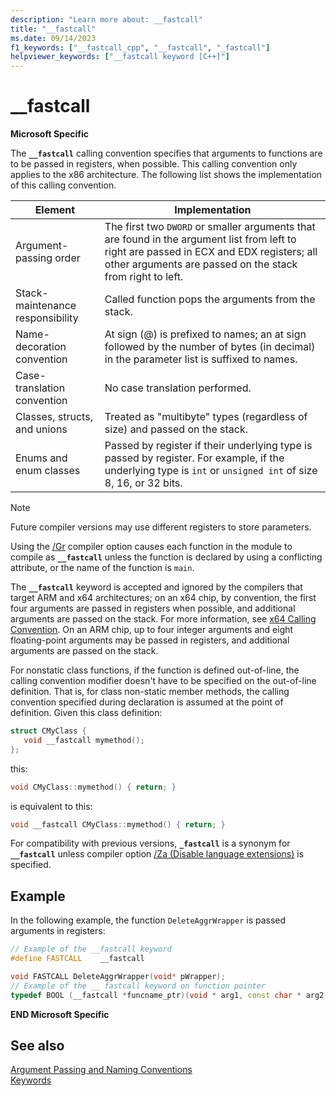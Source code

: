 ```yaml
---
description: "Learn more about: __fastcall"
title: "__fastcall"
ms.date: 09/14/2023
f1_keywords: ["__fastcall_cpp", "__fastcall", "_fastcall"]
helpviewer_keywords: ["__fastcall keyword [C++]"]
---
```

# __fastcall

**Microsoft Specific**

The **`__fastcall`** calling convention specifies that arguments to functions are to be passed in registers, when possible. This calling convention only applies to the x86 architecture. The following list shows the implementation of this calling convention.

|Element|Implementation|
|-------------|--------------------|
|Argument-passing order|The first two `DWORD` or smaller arguments that are found in the argument list from left to right are passed in ECX and EDX registers; all other arguments are passed on the stack from right to left.|
|Stack-maintenance responsibility|Called function pops the arguments from the stack.|
|Name-decoration convention|At sign (\@) is prefixed to names; an at sign followed by the number of bytes (in decimal) in the parameter list is suffixed to names.|
|Case-translation convention|No case translation performed.|
|Classes, structs, and unions|Treated as "multibyte" types (regardless of size) and passed on the stack. |
|Enums and enum classes | Passed by register if their underlying type is passed by register. For example, if the underlying type is `int` or `unsigned int` of size 8, 16, or 32 bits. |

> [!NOTE]
> Future compiler versions may use different registers to store parameters.

Using the [/Gr](../build/reference/gd-gr-gv-gz-calling-convention.md) compiler option causes each function in the module to compile as **`__fastcall`** unless the function is declared by using a conflicting attribute, or the name of the function is `main`.

The **`__fastcall`** keyword is accepted and ignored by the compilers that target ARM and x64 architectures; on an x64 chip, by convention, the first four arguments are passed in registers when possible, and additional arguments are passed on the stack. For more information, see [x64 Calling Convention](../build/x64-calling-convention.md). On an ARM chip, up to four integer arguments and eight floating-point arguments may be passed in registers, and additional arguments are passed on the stack.

For nonstatic class functions, if the function is defined out-of-line, the calling convention modifier doesn't have to be specified on the out-of-line definition. That is, for class non-static member methods, the calling convention specified during declaration is assumed at the point of definition. Given this class definition:

```cpp
struct CMyClass {
   void __fastcall mymethod();
};
```

this:

```cpp
void CMyClass::mymethod() { return; }
```

is equivalent to this:

```cpp
void __fastcall CMyClass::mymethod() { return; }
```

For compatibility with previous versions, **`_fastcall`** is a synonym for **`__fastcall`** unless compiler option [/Za \(Disable language extensions)](../build/reference/za-ze-disable-language-extensions.md) is specified.

## Example

In the following example, the function `DeleteAggrWrapper` is passed arguments in registers:

```cpp
// Example of the __fastcall keyword
#define FASTCALL    __fastcall

void FASTCALL DeleteAggrWrapper(void* pWrapper);
// Example of the __ fastcall keyword on function pointer
typedef BOOL (__fastcall *funcname_ptr)(void * arg1, const char * arg2, DWORD flags, ...);
```

**END Microsoft Specific**

## See also

[Argument Passing and Naming Conventions](../cpp/argument-passing-and-naming-conventions.md)<br/>
[Keywords](../cpp/keywords-cpp.md)
